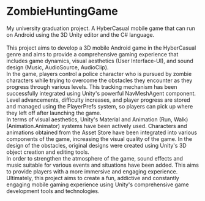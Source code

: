 # ZombieHuntingGame
My university graduation project. A HyberCasual mobile game that can run on Android using the 3D Unity editor and the C# language. <br> <br>
This project aims to develop a 3D mobile Android game in the HyberCasual genre and aims to provide a comprehensive gaming experience that includes game dynamics, visual aesthetics (User Interface-UI), and sound design (Music, AudioSource, AudioClip). <br>
In the game, players control a police character who is pursued by zombie characters while trying to overcome the obstacles they encounter as they progress through various levels. This tracking mechanism has been successfully integrated using Unity's powerful NavMeshAgent component. Level advancements, difficulty increases, and player progress are stored and managed using the PlayerPrefs system, so players can pick up where they left off after launching the game. <br>
In terms of visual aesthetics, Unity's Material and Animation (Run, Walk) (Animation.Animator) systems have been actively used. Characters and animations obtained from the Asset Store have been integrated into various components of the game, increasing the visual quality of the game. In the design of the obstacles, original designs were created using Unity's 3D object creation and editing tools. <br>
In order to strengthen the atmosphere of the game, sound effects and music suitable for various events and situations have been added. This aims to provide players with a more immersive and engaging experience. <br>
Ultimately, this project aims to create a fun, addictive and constantly engaging mobile gaming experience using Unity's comprehensive game development tools and technologies. <br>
